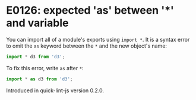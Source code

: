 # E0126: expected 'as' between '\*' and variable

You can import all of a module's exports using `import *`. It is a syntax error
to omit the `as` keyword between the `*` and the new object's name:

```javascript
import * d3 from 'd3';
```

To fix this error, write `as` after `*`:

```javascript
import * as d3 from 'd3';
```

Introduced in quick-lint-js version 0.2.0.
